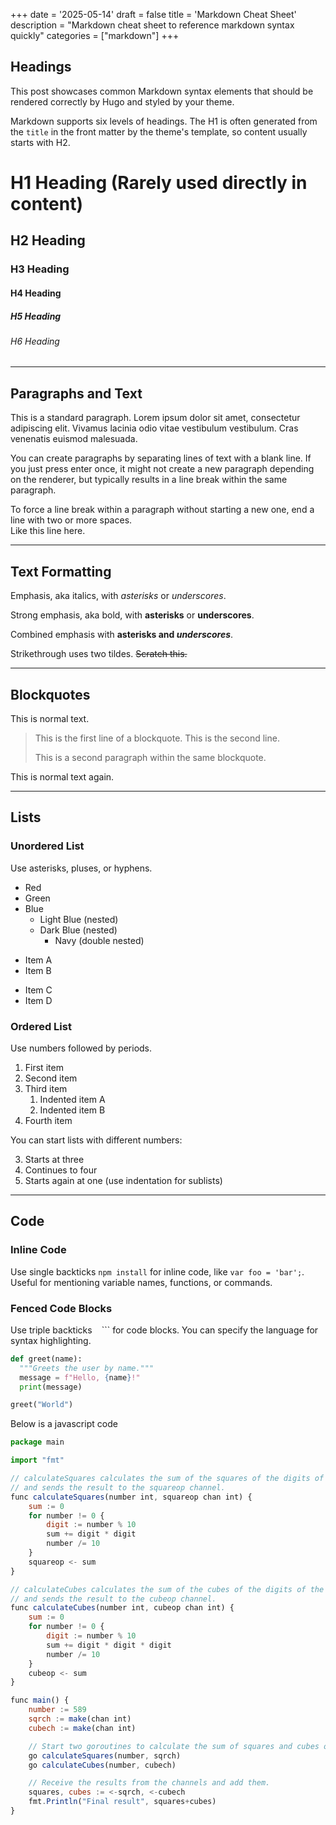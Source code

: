 +++
date = '2025-05-14'
draft = false
title = 'Markdown Cheat Sheet'
description = "Markdown cheat sheet to reference markdown syntax quickly"
categories = ["markdown"]
+++

## Headings

This post showcases common Markdown syntax elements that should be rendered correctly by Hugo and styled by your theme.

Markdown supports six levels of headings. The H1 is often generated from the `title` in the front matter by the theme's template, so content usually starts with H2.

# H1 Heading (Rarely used directly in content)

## H2 Heading

### H3 Heading

#### H4 Heading

##### H5 Heading

###### H6 Heading

---

## Paragraphs and Text

This is a standard paragraph. Lorem ipsum dolor sit amet, consectetur adipiscing elit. Vivamus lacinia odio vitae vestibulum vestibulum. Cras venenatis euismod malesuada.

You can create paragraphs by separating lines of text with a blank line. If you just press enter once, it might not create a new paragraph depending on the renderer, but typically results in a line break within the same paragraph.

To force a line break within a paragraph without starting a new one, end a line with two or more spaces.  
Like this line here.

---

## Text Formatting

Emphasis, aka italics, with _asterisks_ or _underscores_.

Strong emphasis, aka bold, with **asterisks** or **underscores**.

Combined emphasis with **asterisks and _underscores_**.

Strikethrough uses two tildes. ~~Scratch this.~~

---

## Blockquotes

This is normal text.

> This is the first line of a blockquote.
> This is the second line.
>
> This is a second paragraph within the same blockquote.

This is normal text again.

---

## Lists

### Unordered List

Use asterisks, pluses, or hyphens.

- Red
- Green
- Blue
  - Light Blue (nested)
  - Dark Blue (nested)
    - Navy (double nested)

* Item A
* Item B

- Item C
- Item D

### Ordered List

Use numbers followed by periods.

1.  First item
2.  Second item
3.  Third item
    1. Indented item A
    2. Indented item B
4.  Fourth item

You can start lists with different numbers:

3.  Starts at three
4.  Continues to four
5.  Starts again at one (use indentation for sublists)

---

## Code

### Inline Code

Use single backticks `npm install` for inline code, like `var foo = 'bar';`. Useful for mentioning variable names, functions, or commands.

### Fenced Code Blocks

Use triple backticks ` ` ``` for code blocks. You can specify the language for syntax highlighting.

```python:python.py
def greet(name):
  """Greets the user by name."""
  message = f"Hello, {name}!"
  print(message)

greet("World")
```

Below is a javascript code

```javascript:test.js
package main

import "fmt"

// calculateSquares calculates the sum of the squares of the digits of the given number
// and sends the result to the squareop channel.
func calculateSquares(number int, squareop chan int) {
	sum := 0
	for number != 0 {
		digit := number % 10
		sum += digit * digit
		number /= 10
	}
	squareop <- sum
}

// calculateCubes calculates the sum of the cubes of the digits of the given number
// and sends the result to the cubeop channel.
func calculateCubes(number int, cubeop chan int) {
	sum := 0
	for number != 0 {
		digit := number % 10
		sum += digit * digit * digit
		number /= 10
	}
	cubeop <- sum
}

func main() {
	number := 589
	sqrch := make(chan int)
	cubech := make(chan int)

	// Start two goroutines to calculate the sum of squares and cubes of the digits.
	go calculateSquares(number, sqrch)
	go calculateCubes(number, cubech)

	// Receive the results from the channels and add them.
	squares, cubes := <-sqrch, <-cubech
	fmt.Println("Final result", squares+cubes)
}
```
